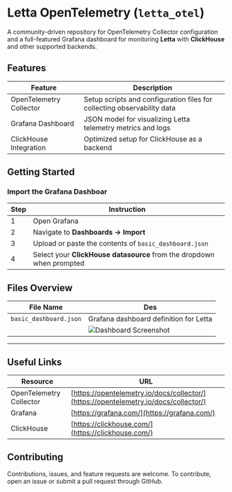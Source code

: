 # Letta OpenTelemetry (`letta_otel`)

A community-driven repository for OpenTelemetry Collector configuration and a full-featured Grafana dashboard for monitoring **Letta** with **ClickHouse** and other supported backends.

## Features

| Feature                 | Description                                                             |
-------------------- | ----------------------------------------------------------------------- |
| OpenTelemetry Collector | Setup scripts and configuration files for collecting observability data |
| Grafana Dashboard       | JSON model for visualizing Letta telemetry metrics and logs             |
| ClickHouse Integration  | Optimized setup for ClickHouse as a backend                             |

## Getting Started

### Import the Grafana Dashboar
| Step | Instruction                                                           |
| ---- | --------------------------------------------------------------------- |
| 1    | Open Grafana                                                          |
| 2    | Navigate to **Dashboards → Import**                                   |
| 3    | Upload or paste the contents of `basic_dashboard.json`                |
| 4    | Select your **ClickHouse datasource** from the dropdown when prompted |


## Files Overview

| File Name              | Des
| ---------------------- | -------------------------------------------------------------------------------------------------------- |
| `basic_dashboard.json` | Grafana dashboard definition for Letta                                                                   |
|                        | ![Dashboard Screenshot](https://github.com/user-attachments/assets/0d1d471b-2d0d-4567-9f82-42bac87973a9) |

---

## Useful Links

| Resource                | URL                                                                                  |
| ----------------------- | ------------------------------------------------------------------------------------ |
| OpenTelemetry Collector | [https://opentelemetry.io/docs/collector/](https://opentelemetry.io/docs/collector/) |
| Grafana                 | [https://grafana.com/](https://grafana.com/)                                         |
| ClickHouse              | [https://clickhouse.com/](https://clickhouse.com/)                                   |

## Contributing

Contributions, issues, and feature requests are welcome.
To contribute, open an issue or submit a pull request through GitHub.
